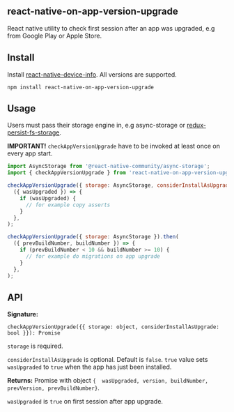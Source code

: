 ## react-native-on-app-version-upgrade 
React native utility to check first session after an app was upgraded, e.g from Google Play
or Apple Store.
## Install
Install [react-native-device-info](https://github.com/react-native-community/,eact-native-device-info). All versions are supported.

```
npm install react-native-on-app-version-upgrade
```
## Usage
Users must pass their storage engine in, e.g async-storage or [redux-persist-fs-storage](https://github.com/leethree/redux-persist-fs-storage).

**IMPORTANT!** `checkAppVersionUpgrade` have to be invoked at least once on every app start. 
```js
import AsyncStorage from '@react-native-community/async-storage';
import { checkAppVersionUpgrade } from 'react-native-on-app-version-upgrade';

checkAppVersionUpgrade({ storage: AsyncStorage, considerInstallAsUpgrade: true }).then(
  ({ wasUpgraded }) => {
    if (wasUpgraded) {
      // for example copy asserts
    }
  },
);

checkAppVersionUpgrade({ storage: AsyncStorage }).then(
  ({ prevBuildNumber, buildNumber }) => {
    if (prevBuildNumber < 10 && buildNumber >= 10) {
      // for example do migrations on app upgrade
    }
  },
);
```
## API
**Signature:**

`checkAppVersionUpgrade({{ storage: object, considerInstallAsUpgrade: bool }}): Promise`

`storage` is required.

`considerInstallAsUpgrade` is optional. Default is `false`. `true` value sets
`wasUpgraded` to `true`  when the app has just been installed. 


**Returns:** Promise with object 
`{  wasUpgraded,
    version,
    buildNumber,
    prevVersion,
    prevBuildNumber}`.
    
`wasUpgraded` is `true` on first session after app upgrade.
